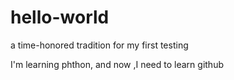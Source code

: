 # hello-world
a time-honored tradition for my first testing


I'm learning phthon, and now ,I need to learn github
